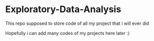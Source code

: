 # Exploratory-Data-Analysis

This repo supposed to store code of all my project that i will ever did

Hopefully i can add many codes of my projects here later :)
